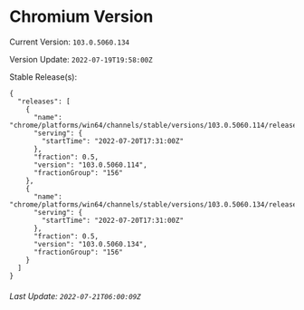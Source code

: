 # Chromium Version

Current Version: `103.0.5060.134`

Version Update: `2022-07-19T19:58:00Z`

Stable Release(s):
```
{
  "releases": [
    {
      "name": "chrome/platforms/win64/channels/stable/versions/103.0.5060.114/releases/1658338260",
      "serving": {
        "startTime": "2022-07-20T17:31:00Z"
      },
      "fraction": 0.5,
      "version": "103.0.5060.114",
      "fractionGroup": "156"
    },
    {
      "name": "chrome/platforms/win64/channels/stable/versions/103.0.5060.134/releases/1658338260",
      "serving": {
        "startTime": "2022-07-20T17:31:00Z"
      },
      "fraction": 0.5,
      "version": "103.0.5060.134",
      "fractionGroup": "156"
    }
  ]
}
```

###### Last Update: `2022-07-21T06:00:09Z`
